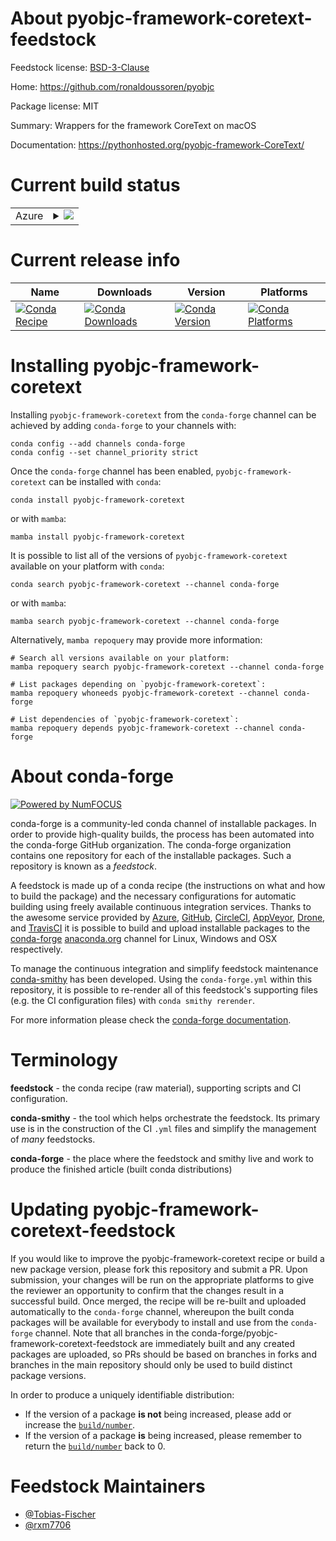 About pyobjc-framework-coretext-feedstock
=========================================

Feedstock license: [BSD-3-Clause](https://github.com/conda-forge/pyobjc-framework-coretext-feedstock/blob/main/LICENSE.txt)

Home: https://github.com/ronaldoussoren/pyobjc

Package license: MIT

Summary: Wrappers for the framework CoreText on macOS

Documentation: https://pythonhosted.org/pyobjc-framework-CoreText/

Current build status
====================


<table>
    
  <tr>
    <td>Azure</td>
    <td>
      <details>
        <summary>
          <a href="https://dev.azure.com/conda-forge/feedstock-builds/_build/latest?definitionId=20359&branchName=main">
            <img src="https://dev.azure.com/conda-forge/feedstock-builds/_apis/build/status/pyobjc-framework-coretext-feedstock?branchName=main">
          </a>
        </summary>
        <table>
          <thead><tr><th>Variant</th><th>Status</th></tr></thead>
          <tbody><tr>
              <td>osx_64_python3.10.____cpython</td>
              <td>
                <a href="https://dev.azure.com/conda-forge/feedstock-builds/_build/latest?definitionId=20359&branchName=main">
                  <img src="https://dev.azure.com/conda-forge/feedstock-builds/_apis/build/status/pyobjc-framework-coretext-feedstock?branchName=main&jobName=osx&configuration=osx%20osx_64_python3.10.____cpython" alt="variant">
                </a>
              </td>
            </tr><tr>
              <td>osx_64_python3.11.____cpython</td>
              <td>
                <a href="https://dev.azure.com/conda-forge/feedstock-builds/_build/latest?definitionId=20359&branchName=main">
                  <img src="https://dev.azure.com/conda-forge/feedstock-builds/_apis/build/status/pyobjc-framework-coretext-feedstock?branchName=main&jobName=osx&configuration=osx%20osx_64_python3.11.____cpython" alt="variant">
                </a>
              </td>
            </tr><tr>
              <td>osx_64_python3.12.____cpython</td>
              <td>
                <a href="https://dev.azure.com/conda-forge/feedstock-builds/_build/latest?definitionId=20359&branchName=main">
                  <img src="https://dev.azure.com/conda-forge/feedstock-builds/_apis/build/status/pyobjc-framework-coretext-feedstock?branchName=main&jobName=osx&configuration=osx%20osx_64_python3.12.____cpython" alt="variant">
                </a>
              </td>
            </tr><tr>
              <td>osx_64_python3.13.____cp313</td>
              <td>
                <a href="https://dev.azure.com/conda-forge/feedstock-builds/_build/latest?definitionId=20359&branchName=main">
                  <img src="https://dev.azure.com/conda-forge/feedstock-builds/_apis/build/status/pyobjc-framework-coretext-feedstock?branchName=main&jobName=osx&configuration=osx%20osx_64_python3.13.____cp313" alt="variant">
                </a>
              </td>
            </tr><tr>
              <td>osx_64_python3.9.____cpython</td>
              <td>
                <a href="https://dev.azure.com/conda-forge/feedstock-builds/_build/latest?definitionId=20359&branchName=main">
                  <img src="https://dev.azure.com/conda-forge/feedstock-builds/_apis/build/status/pyobjc-framework-coretext-feedstock?branchName=main&jobName=osx&configuration=osx%20osx_64_python3.9.____cpython" alt="variant">
                </a>
              </td>
            </tr><tr>
              <td>osx_arm64_python3.10.____cpython</td>
              <td>
                <a href="https://dev.azure.com/conda-forge/feedstock-builds/_build/latest?definitionId=20359&branchName=main">
                  <img src="https://dev.azure.com/conda-forge/feedstock-builds/_apis/build/status/pyobjc-framework-coretext-feedstock?branchName=main&jobName=osx&configuration=osx%20osx_arm64_python3.10.____cpython" alt="variant">
                </a>
              </td>
            </tr><tr>
              <td>osx_arm64_python3.11.____cpython</td>
              <td>
                <a href="https://dev.azure.com/conda-forge/feedstock-builds/_build/latest?definitionId=20359&branchName=main">
                  <img src="https://dev.azure.com/conda-forge/feedstock-builds/_apis/build/status/pyobjc-framework-coretext-feedstock?branchName=main&jobName=osx&configuration=osx%20osx_arm64_python3.11.____cpython" alt="variant">
                </a>
              </td>
            </tr><tr>
              <td>osx_arm64_python3.12.____cpython</td>
              <td>
                <a href="https://dev.azure.com/conda-forge/feedstock-builds/_build/latest?definitionId=20359&branchName=main">
                  <img src="https://dev.azure.com/conda-forge/feedstock-builds/_apis/build/status/pyobjc-framework-coretext-feedstock?branchName=main&jobName=osx&configuration=osx%20osx_arm64_python3.12.____cpython" alt="variant">
                </a>
              </td>
            </tr><tr>
              <td>osx_arm64_python3.13.____cp313</td>
              <td>
                <a href="https://dev.azure.com/conda-forge/feedstock-builds/_build/latest?definitionId=20359&branchName=main">
                  <img src="https://dev.azure.com/conda-forge/feedstock-builds/_apis/build/status/pyobjc-framework-coretext-feedstock?branchName=main&jobName=osx&configuration=osx%20osx_arm64_python3.13.____cp313" alt="variant">
                </a>
              </td>
            </tr><tr>
              <td>osx_arm64_python3.9.____cpython</td>
              <td>
                <a href="https://dev.azure.com/conda-forge/feedstock-builds/_build/latest?definitionId=20359&branchName=main">
                  <img src="https://dev.azure.com/conda-forge/feedstock-builds/_apis/build/status/pyobjc-framework-coretext-feedstock?branchName=main&jobName=osx&configuration=osx%20osx_arm64_python3.9.____cpython" alt="variant">
                </a>
              </td>
            </tr>
          </tbody>
        </table>
      </details>
    </td>
  </tr>
</table>

Current release info
====================

| Name | Downloads | Version | Platforms |
| --- | --- | --- | --- |
| [![Conda Recipe](https://img.shields.io/badge/recipe-pyobjc--framework--coretext-green.svg)](https://anaconda.org/conda-forge/pyobjc-framework-coretext) | [![Conda Downloads](https://img.shields.io/conda/dn/conda-forge/pyobjc-framework-coretext.svg)](https://anaconda.org/conda-forge/pyobjc-framework-coretext) | [![Conda Version](https://img.shields.io/conda/vn/conda-forge/pyobjc-framework-coretext.svg)](https://anaconda.org/conda-forge/pyobjc-framework-coretext) | [![Conda Platforms](https://img.shields.io/conda/pn/conda-forge/pyobjc-framework-coretext.svg)](https://anaconda.org/conda-forge/pyobjc-framework-coretext) |

Installing pyobjc-framework-coretext
====================================

Installing `pyobjc-framework-coretext` from the `conda-forge` channel can be achieved by adding `conda-forge` to your channels with:

```
conda config --add channels conda-forge
conda config --set channel_priority strict
```

Once the `conda-forge` channel has been enabled, `pyobjc-framework-coretext` can be installed with `conda`:

```
conda install pyobjc-framework-coretext
```

or with `mamba`:

```
mamba install pyobjc-framework-coretext
```

It is possible to list all of the versions of `pyobjc-framework-coretext` available on your platform with `conda`:

```
conda search pyobjc-framework-coretext --channel conda-forge
```

or with `mamba`:

```
mamba search pyobjc-framework-coretext --channel conda-forge
```

Alternatively, `mamba repoquery` may provide more information:

```
# Search all versions available on your platform:
mamba repoquery search pyobjc-framework-coretext --channel conda-forge

# List packages depending on `pyobjc-framework-coretext`:
mamba repoquery whoneeds pyobjc-framework-coretext --channel conda-forge

# List dependencies of `pyobjc-framework-coretext`:
mamba repoquery depends pyobjc-framework-coretext --channel conda-forge
```


About conda-forge
=================

[![Powered by
NumFOCUS](https://img.shields.io/badge/powered%20by-NumFOCUS-orange.svg?style=flat&colorA=E1523D&colorB=007D8A)](https://numfocus.org)

conda-forge is a community-led conda channel of installable packages.
In order to provide high-quality builds, the process has been automated into the
conda-forge GitHub organization. The conda-forge organization contains one repository
for each of the installable packages. Such a repository is known as a *feedstock*.

A feedstock is made up of a conda recipe (the instructions on what and how to build
the package) and the necessary configurations for automatic building using freely
available continuous integration services. Thanks to the awesome service provided by
[Azure](https://azure.microsoft.com/en-us/services/devops/), [GitHub](https://github.com/),
[CircleCI](https://circleci.com/), [AppVeyor](https://www.appveyor.com/),
[Drone](https://cloud.drone.io/welcome), and [TravisCI](https://travis-ci.com/)
it is possible to build and upload installable packages to the
[conda-forge](https://anaconda.org/conda-forge) [anaconda.org](https://anaconda.org/)
channel for Linux, Windows and OSX respectively.

To manage the continuous integration and simplify feedstock maintenance
[conda-smithy](https://github.com/conda-forge/conda-smithy) has been developed.
Using the ``conda-forge.yml`` within this repository, it is possible to re-render all of
this feedstock's supporting files (e.g. the CI configuration files) with ``conda smithy rerender``.

For more information please check the [conda-forge documentation](https://conda-forge.org/docs/).

Terminology
===========

**feedstock** - the conda recipe (raw material), supporting scripts and CI configuration.

**conda-smithy** - the tool which helps orchestrate the feedstock.
                   Its primary use is in the construction of the CI ``.yml`` files
                   and simplify the management of *many* feedstocks.

**conda-forge** - the place where the feedstock and smithy live and work to
                  produce the finished article (built conda distributions)


Updating pyobjc-framework-coretext-feedstock
============================================

If you would like to improve the pyobjc-framework-coretext recipe or build a new
package version, please fork this repository and submit a PR. Upon submission,
your changes will be run on the appropriate platforms to give the reviewer an
opportunity to confirm that the changes result in a successful build. Once
merged, the recipe will be re-built and uploaded automatically to the
`conda-forge` channel, whereupon the built conda packages will be available for
everybody to install and use from the `conda-forge` channel.
Note that all branches in the conda-forge/pyobjc-framework-coretext-feedstock are
immediately built and any created packages are uploaded, so PRs should be based
on branches in forks and branches in the main repository should only be used to
build distinct package versions.

In order to produce a uniquely identifiable distribution:
 * If the version of a package **is not** being increased, please add or increase
   the [``build/number``](https://docs.conda.io/projects/conda-build/en/latest/resources/define-metadata.html#build-number-and-string).
 * If the version of a package **is** being increased, please remember to return
   the [``build/number``](https://docs.conda.io/projects/conda-build/en/latest/resources/define-metadata.html#build-number-and-string)
   back to 0.

Feedstock Maintainers
=====================

* [@Tobias-Fischer](https://github.com/Tobias-Fischer/)
* [@rxm7706](https://github.com/rxm7706/)

